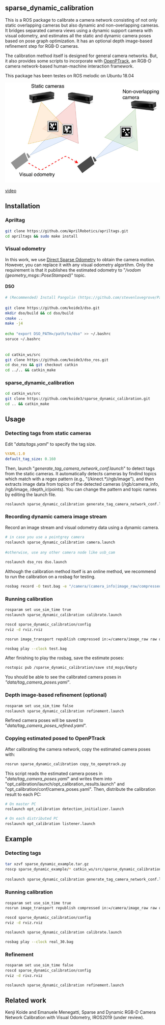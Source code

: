 ## sparse\_dynamic\_calibration

This is a ROS package to calibrate a camera network consisting of not only static overlapping cameras but also dynamic and non-overlapping cameras. It bridges separated camera views using a dynamic support camera with visual odometry, and estimates all the static and dynamic camera poses based on pose graph optimization. It has an optional depth image-based refinement step for RGB-D cameras.

The calibration method itself is designed for general camera networks. But, it also provides some scripts to incorporate with [OpenPTrack](https://github.com/OpenPTrack/open_ptrack_v2), an RGB-D camera network-based human-machine interaction framework.

This package has been testes on ROS melodic on Ubuntu 18.04

![](figs/system.jpg)

[video](https://drive.google.com/open?id=1DCjfVUMr8ZSkOYbvwpIQUm4A_jY4PIMi)

## Installation

### Apriltag

```bash
git clone https://github.com/AprilRobotics/apriltags.git
cd apriltags && sudo make install
```

### Visual odometry

In this work, we use [Direct Sparse Odometry](https://github.com/JakobEngel/dso) to obtain the camera motion. However, you can replace it with any visual odometry algortihm. Only the requirement is that it publishes the estimated odometry to "*/vodom (geometry\_msgs::PoseStamped)*" topic.

#### DSO

```bash
# (Recommended) Install Pangolin (https://github.com/stevenlovegrove/Pangolin)

git clone https://github.com/koide3/dso.git
mkdir dso/build && cd dso/build
cmake ..
make -j4

echo "export DSO_PATH=/path/to/dso" >> ~/.bashrc
soruce ~/.bashrc


cd catkin_ws/src
git clone https://github.com/koide3/dso_ros.git
cd dso_ros && git checkout catkin
cd ../.. && catkin_make
```

### sparse_dynamic_calibration

```bash
cd catkin_ws/src
git clone https://github.com/koide3/sparse_dynamic_calibration.git
cd .. && catkin_make
```

## Usage

### Detecting tags from static cameras

Edit "*data/tags.yaml*" to specify the tag size.

```yaml
%YAML:1.0
default_tag_size: 0.160
```

Then, launch "*generate\_tag\_camera\_network\_conf.launch*" to detect tags from the static cameras. It automatically detects cameras by findind topics which match with a regex pattern (e.g., "(/kinect.*)/rgb/image"), and then extracts image data from topics of the detected cameras (/rgb/camera\_info, /rgb/image, /depth\_ir/points). You can change the pattern and topic names by editing the launch file.

```bash
roslaunch sparse_dynamic_calibration generate_tag_camera_network_conf.launch
```

### Recording dynamic camera image stream

Record an image stream and visual odometry data using a dynamic camera.

```bash
# in case you use a pointgrey camera
roslaunch sparse_dynamic_calibration camera.launch

#otherwise, use any other camera node like usb_cam
```

```bash
roslaunch dso_ros dso.launch
```

Although the calibration method itself is an online method, we recommend to run the calibration on a rosbag for testing.

```bash
rosbag record -O test.bag -e "/camera/(camera_info|image_raw/compressed)" /vodom /points
```

### Running calibration

```bash
rosparam set use_sim_time true
roslaunch sparse_dynamic_calibration calibrate.launch
```

```bash
roscd sparse_dynamic_calibration/config
rviz -d rviz.rviz
```

```bash
rosrun image_transport republish compressed in:=/camera/image_raw raw out:=/camera/image_raw
```

```bash
rosbag play --clock test.bag
```

After finishing to play the rosbag, save the estimate poses:

```bash
rostopic pub /sparse_dynamic_calibration/save std_msgs/Empty
```

You should be able to see the calibrated camera poses in *"data/tag\_camera\_poses.yaml"*.


### Depth image-based refinement (optional)

```bash
rosparam set use_sim_time false
roslaunch sparse_dynamic_calibration refinement.launch
```

Refined camera poses will be saved to "*data/tag\_camera\_poses\_refined.yaml*".

### Copying estimated posed to OpenPTrack

After calibrating the camera network, copy the estimated camera poses with:
```bash
rosrun sparse_dynamic_calibration copy_to_openptrack.py
```

This script reads the estimated camera poses in "*data/tag\_camera\_poses.yaml*" and writes them into "opt\_calibration/launch/opt\_calibration\_results.launch" and "opt\_calibration/conf/camera\_poses.yaml". Then, distribute the calibration result to each PC:

```bash
# On master PC
roslaunch opt_calibration detection_initializer.launch
```

```bash
# On each distributed PC
roslaunch opt_calibration listener.launch
```

## Example

### Detecting tags

```bash
tar xzvf sparse_dynamic_example.tar.gz
roscp sparse_dynamic_example/* catkin_ws/src/sparse_dynamic_calibration/data/

roslaunch sparse_dynamic_calibration generate_tag_camera_network_conf.launch read_from_file:=true
```

### Running calibration

```bash
rosparam set use_sim_time true
rosrun image_transport republish compressed in:=/camera/image_raw raw out:=/camera/image_raw
```

```bash
roscd sparse_dynamic_calibration/config
rviz -d rviz.rviz
```

```bash
roslaunch sparse_dynamic_calibration calibrate.launch
```

```bash
rosbag play --clock real_30.bag
```

### Refinement

```bash
rosparam set use_sim_time false
roscd sparse_dynamic_calibration/config
rviz -d rivz.rviz
```

```bash
roslaunch sparse_dynamic_calibration refinement.launch
```


## Related work
Kenji Koide and Emanuele Menegatti, Sparse and Dynamic RGB-D Camera Network Calibration with Visual Odometry, IROS2019 (under review).
